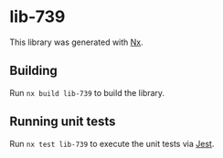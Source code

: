 # lib-739

This library was generated with [Nx](https://nx.dev).

## Building

Run `nx build lib-739` to build the library.

## Running unit tests

Run `nx test lib-739` to execute the unit tests via [Jest](https://jestjs.io).

